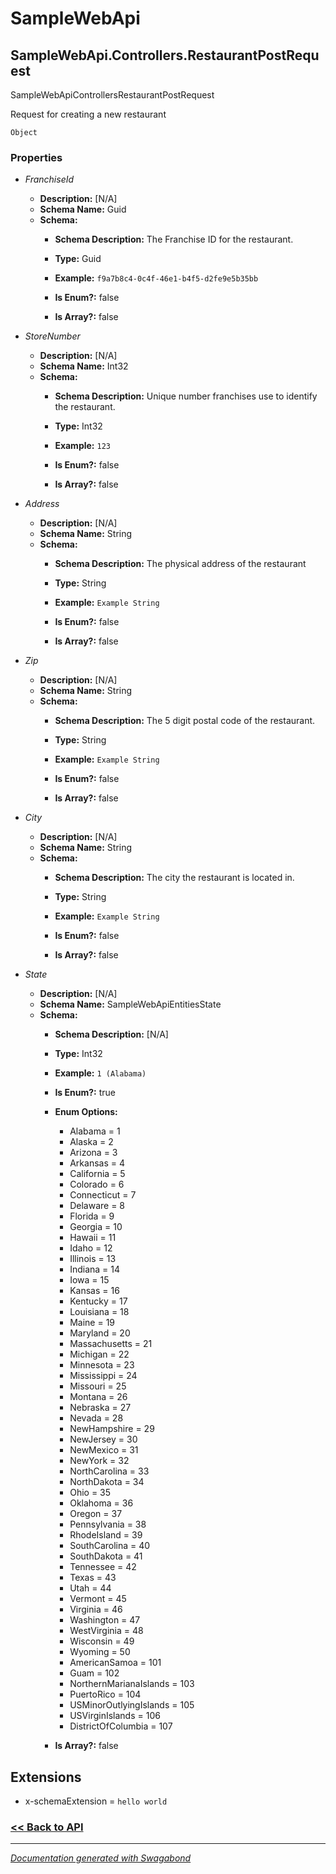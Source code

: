 
# SampleWebApi

## SampleWebApi.Controllers.RestaurantPostRequest

SampleWebApiControllersRestaurantPostRequest

Request for creating a new restaurant


`Object`

### Properties


* *FranchiseId*
    * **Description:** [N/A]
    * **Schema Name:** Guid
    * **Schema:** 
        * **Schema Description:** The Franchise ID for the restaurant.
 
        * **Type:** Guid
        * **Example:** `f9a7b8c4-0c4f-46e1-b4f5-d2fe9e5b35bb`
        * **Is Enum?:** false
        * **Is Array?:** false
    

* *StoreNumber*
    * **Description:** [N/A]
    * **Schema Name:** Int32
    * **Schema:** 
        * **Schema Description:** Unique number franchises use to identify the restaurant.
 
        * **Type:** Int32
        * **Example:** `123`
        * **Is Enum?:** false
        * **Is Array?:** false
    

* *Address*
    * **Description:** [N/A]
    * **Schema Name:** String
    * **Schema:** 
        * **Schema Description:** The physical address of the restaurant
 
        * **Type:** String
        * **Example:** `Example String`
        * **Is Enum?:** false
        * **Is Array?:** false
    

* *Zip*
    * **Description:** [N/A]
    * **Schema Name:** String
    * **Schema:** 
        * **Schema Description:** The 5 digit postal code of the restaurant.
 
        * **Type:** String
        * **Example:** `Example String`
        * **Is Enum?:** false
        * **Is Array?:** false
    

* *City*
    * **Description:** [N/A]
    * **Schema Name:** String
    * **Schema:** 
        * **Schema Description:** The city the restaurant is located in.
 
        * **Type:** String
        * **Example:** `Example String`
        * **Is Enum?:** false
        * **Is Array?:** false
    

* *State*
    * **Description:** [N/A]
    * **Schema Name:** SampleWebApiEntitiesState
    * **Schema:** 
        * **Schema Description:** [N/A]
 
        * **Type:** Int32
        * **Example:** `1 (Alabama)`
        * **Is Enum?:** true
        * **Enum Options:**
            * Alabama = 1
            * Alaska = 2
            * Arizona = 3
            * Arkansas = 4
            * California = 5
            * Colorado = 6
            * Connecticut = 7
            * Delaware = 8
            * Florida = 9
            * Georgia = 10
            * Hawaii = 11
            * Idaho = 12
            * Illinois = 13
            * Indiana = 14
            * Iowa = 15
            * Kansas = 16
            * Kentucky = 17
            * Louisiana = 18
            * Maine = 19
            * Maryland = 20
            * Massachusetts = 21
            * Michigan = 22
            * Minnesota = 23
            * Mississippi = 24
            * Missouri = 25
            * Montana = 26
            * Nebraska = 27
            * Nevada = 28
            * NewHampshire = 29
            * NewJersey = 30
            * NewMexico = 31
            * NewYork = 32
            * NorthCarolina = 33
            * NorthDakota = 34
            * Ohio = 35
            * Oklahoma = 36
            * Oregon = 37
            * Pennsylvania = 38
            * RhodeIsland = 39
            * SouthCarolina = 40
            * SouthDakota = 41
            * Tennessee = 42
            * Texas = 43
            * Utah = 44
            * Vermont = 45
            * Virginia = 46
            * Washington = 47
            * WestVirginia = 48
            * Wisconsin = 49
            * Wyoming = 50
            * AmericanSamoa = 101
            * Guam = 102
            * NorthernMarianaIslands = 103
            * PuertoRico = 104
            * USMinorOutlyingIslands = 105
            * USVirginIslands = 106
            * DistrictOfColumbia = 107

        * **Is Array?:** false
    




## Extensions
* x-schemaExtension = `hello world`


### [<< Back to API](../SampleWebApi.Readme.md)

*** 

*[Documentation generated with Swagabond](https://github.com/jordanbleu/swagabond)*

